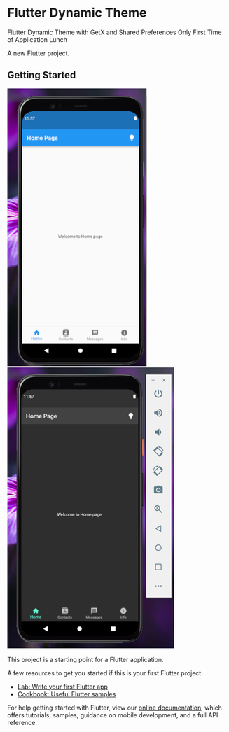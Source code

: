 # Flutter Dynamic Theme 
Flutter Dynamic Theme with GetX and  Shared Preferences
Only First Time of Application Lunch 

A new Flutter project.

## Getting Started
![alt text](https://github.com/Sjdpk/OnBoarding-with-Shared_Preferences-/blob/dynamic_theme/Screenshot/light.png)
![alt text](https://github.com/Sjdpk/OnBoarding-with-Shared_Preferences-/blob/dynamic_theme/Screenshot/dark.png)

This project is a starting point for a Flutter application.

A few resources to get you started if this is your first Flutter project:

- [Lab: Write your first Flutter app](https://flutter.dev/docs/get-started/codelab)
- [Cookbook: Useful Flutter samples](https://flutter.dev/docs/cookbook)

For help getting started with Flutter, view our
[online documentation](https://flutter.dev/docs), which offers tutorials,
samples, guidance on mobile development, and a full API reference.
